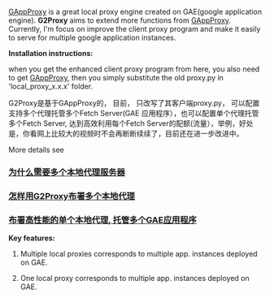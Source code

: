 <a href='http://code.google.com/p/gappproxy/'>GAppProxy</a> is a great local proxy engine created on GAE(google application engine).
<strong>G2Proxy</strong> aims to extend more functions from <a href='http://code.google.com/p/gappproxy/'>GAppProxy</a>. Currently, I'm focus on improve the client proxy program and make it easily to serve for multiple google application instances.

<strong>Installation instructions:</strong>

when you get the enhanced client proxy program from here, you also need to get <a href='http://code.google.com/p/gappproxy/'>GAppProxy</a>, then you simply substitute the old proxy.py in 'local\_proxy\_x.x.x' folder.

G2Proxy是基于GAppProxy的， 目前， 只改写了其客户端proxy.py， 可以配置支持多个代理托管多个Fetch Server(GAE 应用程序），也可以配置单个代理托管多个Fetch Server, 达到高效利用每个Fetch Server的配额(流量），举例，好处是，你看网上比较大的视频时不会再断断续续了，目前还在进一步改进中。

More details see
### [为什么需要多个本地代理服务器](http://code.google.com/p/g2proxy/wiki/Knowledge1) ###

### [怎样用G2Proxy布署多个本地代理 ](http://code.google.com/p/g2proxy/wiki/Knowledge2) ###

### [布署高性能的单个本地代理, 托管多个GAE应用程序](http://code.google.com/p/g2proxy/wiki/Knowledge3) ###

<strong>Key features:</strong>

1. Multiple local proxies corresponds to multiple app. instances deployed on GAE.

2. One local proxy corresponds to multiple app. instances deployed on GAE.
